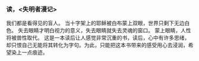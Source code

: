 ### 读，<失明者漫记>

我们都是看得见的盲人。
当十字架上的耶稣被白布蒙上双眼，世界只剩下无边白色。
失去眼睛才明白视力的意义，失去眼睛就失去灵魂的窗口。
蒙上眼睛，人性将被兽性取代。
这是一本读后让人感觉非常沉重的书，读后，心中有许多思绪，却只恨自己无能将其转化为字句。为此，只能把这本书带来的感受用心去浸润，希望染上一点痕迹。
